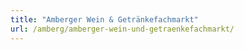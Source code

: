 ```yaml
---
title: "Amberger Wein & Getränkefachmarkt"
url: /amberg/amberger-wein-und-getraenkefachmarkt/
---
```

